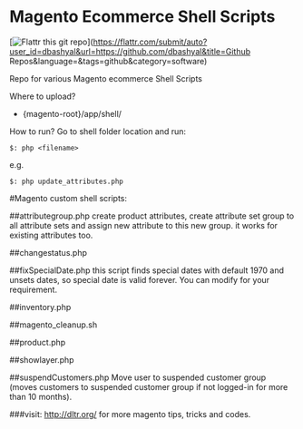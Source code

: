 Magento Ecommerce Shell Scripts
===============================

[![Flattr this git repo](http://api.flattr.com/button/flattr-badge-large.png)](https://flattr.com/submit/auto?user_id=dbashyal&url=https://github.com/dbashyal&title=Github Repos&language=&tags=github&category=software)

Repo for various Magento ecommerce Shell Scripts

Where to upload?
- {magento-root}/app/shell/
 
How to run?
Go to shell folder location and run:

`$: php <filename>`

e.g.

`$: php update_attributes.php`

#Magento custom shell scripts:

##attributegroup.php
create product attributes, create attribute set group to all attribute sets and assign new attribute to this new group. it works for existing attributes too.

##changestatus.php

##fixSpecialDate.php
this script finds special dates with default 1970 and unsets dates, so special date is valid forever. You can modify for your requirement.

##inventory.php

##magento_cleanup.sh

##product.php

##showlayer.php

##suspendCustomers.php
Move user to suspended customer group (moves customers to suspended customer group if not logged-in for more than 10 months).

###visit: http://dltr.org/ for more magento tips, tricks and codes.
